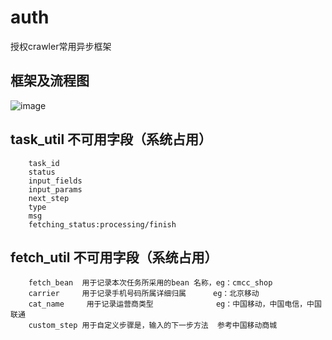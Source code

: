 # auth
授权crawler常用异步框架

## 框架及流程图
![image](https://github.com/JIUNLIU233/auth/blob/master/pic/%E6%8E%88%E6%9D%83%E6%B5%81%E7%A8%8B%E5%9B%BE.png)

## task_util 不可用字段（系统占用）
```aidl
    task_id
    status
    input_fields
    input_params
    next_step
    type
    msg
    fetching_status:processing/finish
```

## fetch_util 不可用字段（系统占用）
```$xslt
    fetch_bean  用于记录本次任务所采用的bean 名称，eg：cmcc_shop
    carrier     用于记录手机号码所属详细归属      eg：北京移动
    cat_name     用于记录运营商类型              eg：中国移动，中国电信，中国联通
    custom_step 用于自定义步骤是，输入的下一步方法  参考中国移动商城
```